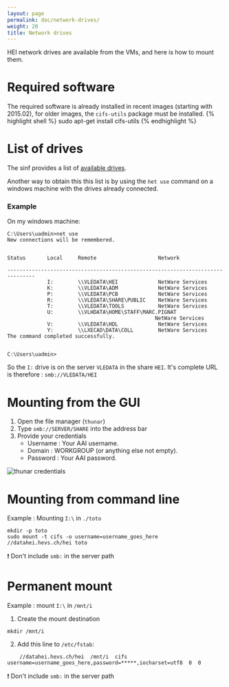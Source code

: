 ```yaml
---
layout: page
permalink: doc/network-drives/
weight: 20
title: Network drives
---
```


HEI network drives are available from the VMs, and here is how to mount them.

# Required software
The required software is already installed in recent images (starting with 2015.02), for older images, the `cifs-utils` package
must be installed.
{% highlight shell %}
sudo apt-get install cifs-utils
{% endhighlight %}

# List of drives
The sinf provides a list of [available drives](https://sinf.hevs.ch/fr-fr/Ressources/R%C3%A9seau/Lecteurs-r%C3%A9seau).

Another way to obtain this this list is by using the `ǹet use` command on a windows machine with the drives already connected.

### Example
On my windows machine:

```
C:\Users\uadmin>net use
New connections will be remembered.


Status       Local     Remote                    Network

-------------------------------------------------------------------------------
             I:        \\VLEDATA\HEI             NetWare Services
             K:        \\VLEDATA\ADM             NetWare Services
             P:        \\VLEDATA\PCB             NetWare Services
             R:        \\VLEDATA\SHARE\PUBLIC    NetWare Services
             T:        \\VLEDATA\TOOLS           NetWare Services
             U:        \\VLHDATA\HOME\STAFF\MARC.PIGNAT
                                                NetWare Services
             V:        \\VLEDATA\HDL             NetWare Services
             Y:        \\LXECAD\DATA\COLL        NetWare Services
The command completed successfully.


C:\Users\uadmin>
```
So the `I:` drive is on the server `VLEDATA` in the share `HEI`.
It's complete URL is therefore : `smb://VLEDATA/HEI`


# Mounting from the GUI
1. Open the file manager (`thunar`)
2. Type `smb://SERVER/SHARE` into the address bar
3. Provide your credentials
	* Username : Your AAI username.
	* Domain : WORKGROUP (or anything else not empty).
	* Password : Your AAI password.

![thunar credentials](../../images/doc/thunar_network_drive.png)

# Mounting from command line
Example : Mounting `I:\` in `./toto`

	mkdir -p toto
	sudo mount -t cifs -o username=username_goes_here //datahei.hevs.ch/hei toto

:exclamation: Don't include `smb:` in the server path

# Permanent mount
Example : mount `I:\` in `/mnt/i`

1. Create the mount destination
```
mkdir /mnt/i
```

2. Add this line to `/etc/fstab`:
```
	//datahei.hevs.ch/hei  /mnt/i  cifs  username=username_goes_here,password=*****,iocharset=utf8  0  0
```
:exclamation: Don't include `smb:` in the server path

